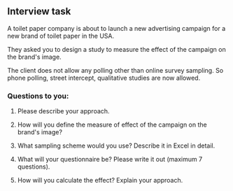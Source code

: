## Interview task

A toilet paper company is about to launch a new advertising campaign for a new brand of toilet paper in the USA.

They asked you to design a study to measure the effect of the campaign on the brand's image.

The client does not allow any polling other than online survey sampling. So phone polling, street intercept, qualitative studies are now allowed.

### Questions to you:

1. Please describe your approach.

2. How will you define the measure of effect of the campaign on the brand's image?

2. What sampling scheme would you use? Describe it in Excel in detail.

3. What will your questionnaire be? Please write it out (maximum 7 questions).

4. How will you calculate the effect? Explain your approach.